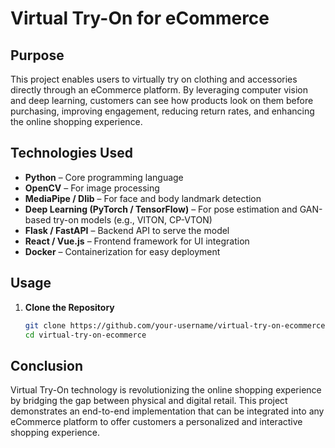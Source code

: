 # Virtual Try-On for eCommerce

## Purpose

This project enables users to virtually try on clothing and accessories directly through an eCommerce platform. By leveraging computer vision and deep learning, customers can see how products look on them before purchasing, improving engagement, reducing return rates, and enhancing the online shopping experience.

## Technologies Used

- **Python** – Core programming language
- **OpenCV** – For image processing
- **MediaPipe / Dlib** – For face and body landmark detection
- **Deep Learning (PyTorch / TensorFlow)** – For pose estimation and GAN-based try-on models (e.g., VITON, CP-VTON)
- **Flask / FastAPI** – Backend API to serve the model
- **React / Vue.js** – Frontend framework for UI integration
- **Docker** – Containerization for easy deployment

## Usage

1. **Clone the Repository**
   ```bash
   git clone https://github.com/your-username/virtual-try-on-ecommerce.git
   cd virtual-try-on-ecommerce
## Conclusion

Virtual Try-On technology is revolutionizing the online shopping experience by bridging the gap between physical and digital retail. This project demonstrates an end-to-end implementation that can be integrated into any eCommerce platform to offer customers a personalized and interactive shopping experience.
